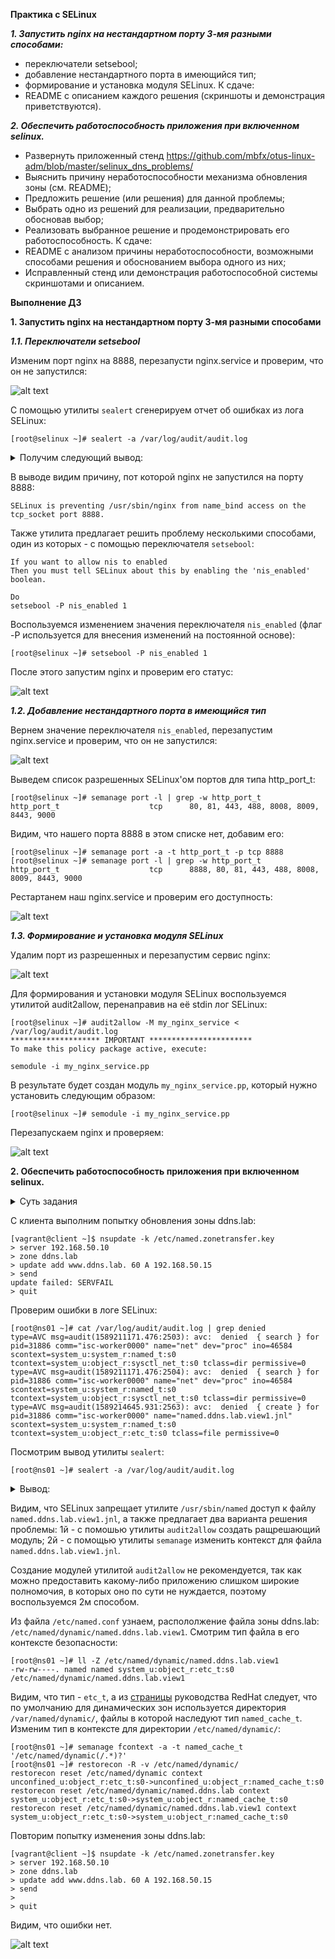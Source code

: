 **Практика с SELinux**

***1. Запустить nginx на нестандартном порту 3-мя разными способами:***
- переключатели setsebool;
- добавление нестандартного порта в имеющийся тип;
- формирование и установка модуля SELinux.
К сдаче:
- README с описанием каждого решения (скриншоты и демонстрация приветствуются).

***2. Обеспечить работоспособность приложения при включенном selinux.***
- Развернуть приложенный стенд
https://github.com/mbfx/otus-linux-adm/blob/master/selinux_dns_problems/
- Выяснить причину неработоспособности механизма обновления зоны (см. README);
- Предложить решение (или решения) для данной проблемы;
- Выбрать одно из решений для реализации, предварительно обосновав выбор;
- Реализовать выбранное решение и продемонстрировать его работоспособность.
К сдаче:
- README с анализом причины неработоспособности, возможными способами решения и обоснованием выбора одного из них;
- Исправленный стенд или демонстрация работоспособной системы скриншотами и описанием.

**Выполнение ДЗ**

**1. Запустить nginx на нестандартном порту 3-мя разными способами**

***1.1. Переключатели setsebool***

Изменим порт nginx на 8888, перезапусти nginx.service и проверим, что он не запустился:

![alt text](screenshots/12-1.png)

С помощью утилиты `sealert` сгенерируем отчет об ошибках из лога SELinux:
```
[root@selinux ~]# sealert -a /var/log/audit/audit.log
```
<details>
  <summary>Получим следующий вывод:</summary>

```
100% done
found 1 alerts in /var/log/audit/audit.log
--------------------------------------------------------------------------------

SELinux is preventing /usr/sbin/nginx from name_bind access on the tcp_socket port 8888.

*****  Plugin bind_ports (92.2 confidence) suggests   ************************

If you want to allow /usr/sbin/nginx to bind to network port 8888
Then you need to modify the port type.
Do
# semanage port -a -t PORT_TYPE -p tcp 8888
    where PORT_TYPE is one of the following: http_cache_port_t, http_port_t, jboss_management_port_t, jboss_messaging_port_t, ntop_port_t, puppet_port_t.

*****  Plugin catchall_boolean (7.83 confidence) suggests   ******************

If you want to allow nis to enabled
Then you must tell SELinux about this by enabling the 'nis_enabled' boolean.

Do
setsebool -P nis_enabled 1

*****  Plugin catchall (1.41 confidence) suggests   **************************

If you believe that nginx should be allowed name_bind access on the port 8888 tcp_socket by default.
Then you should report this as a bug.
You can generate a local policy module to allow this access.
Do
allow this access for now by executing:
# ausearch -c 'nginx' --raw | audit2allow -M my-nginx
# semodule -i my-nginx.pp


Additional Information:
Source Context                system_u:system_r:httpd_t:s0
Target Context                system_u:object_r:unreserved_port_t:s0
Target Objects                port 8888 [ tcp_socket ]
Source                        nginx
Source Path                   /usr/sbin/nginx
Port                          8888
Host                          <Unknown>
Source RPM Packages           nginx-1.16.1-1.el7.x86_64
Target RPM Packages           
Policy RPM                    selinux-policy-3.13.1-266.el7.noarch
Selinux Enabled               True
Policy Type                   targeted
Enforcing Mode                Enforcing
Host Name                     selinux
Platform                      Linux selinux 3.10.0-957.12.2.el7.x86_64 #1 SMP
                              Tue May 14 21:24:32 UTC 2019 x86_64 x86_64
Alert Count                   3
First Seen                    2020-05-11 13:36:54 UTC
Last Seen                     2020-05-11 13:37:15 UTC
Local ID                      bbb0a01d-870b-493d-94c5-f5b89125c013

Raw Audit Messages
type=AVC msg=audit(1589204235.192:846): avc:  denied  { name_bind } for  pid=4518 comm="nginx" src=8888 scontext=system_u:system_r:httpd_t:s0 tcontext=system_u:object_r:unreserved_port_t:s0 tclass=tcp_socket permissive=0


type=SYSCALL msg=audit(1589204235.192:846): arch=x86_64 syscall=bind success=no exit=EACCES a0=6 a1=56417dc9b6b8 a2=10 a3=7fff89962340 items=0 ppid=1 pid=4518 auid=4294967295 uid=0 gid=0 euid=0 suid=0 fsuid=0 egid=0 sgid=0 fsgid=0 tty=(none) ses=4294967295 comm=nginx exe=/usr/sbin/nginx subj=system_u:system_r:httpd_t:s0 key=(null)

Hash: nginx,httpd_t,unreserved_port_t,tcp_socket,name_bind
```

</details>

В выводе видим причину, пот которой nginx не запустился на порту 8888:
```
SELinux is preventing /usr/sbin/nginx from name_bind access on the tcp_socket port 8888.
```
Также утилита предлагает решить проблему несколькими способами, один из которых - с помощью переключателя `setsebool`:
```
If you want to allow nis to enabled
Then you must tell SELinux about this by enabling the 'nis_enabled' boolean.

Do
setsebool -P nis_enabled 1
```
Воспользуемся изменением значения переключателя `nis_enabled` (флаг -P используется для внесения изменений на постоянной основе):
```
[root@selinux ~]# setsebool -P nis_enabled 1
```
После этого запустим nginx и проверим его статус:

![alt text](screenshots/12-2.png)

***1.2. Добавление нестандартного порта в имеющийся тип***

Вернем значение переключателя `nis_enabled`, перезапустим nginx.service и проверим, что он не запустился:

![alt text](screenshots/12-3.png)

Выведем список разрешенных SELinux'ом портов для типа http_port_t:
```
[root@selinux ~]# semanage port -l | grep -w http_port_t
http_port_t                    tcp      80, 81, 443, 488, 8008, 8009, 8443, 9000
```
Видим, что нашего порта 8888 в этом списке нет, добавим его:
```
[root@selinux ~]# semanage port -a -t http_port_t -p tcp 8888
[root@selinux ~]# semanage port -l | grep -w http_port_t
http_port_t                    tcp      8888, 80, 81, 443, 488, 8008, 8009, 8443, 9000
```
Рестартанем наш nginx.service и проверим его доступность:

![alt text](screenshots/12-4.png)

***1.3. Формирование и установка модуля SELinux***

Удалим порт из разрешенных и перезапустим сервис nginx:

![alt text](screenshots/12-5.png)

Для формирования и установки модуля SELinux воспользуемся утилитой audit2allow, перенаправив на её stdin лог SELinux:
```
[root@selinux ~]# audit2allow -M my_nginx_service < /var/log/audit/audit.log 
******************** IMPORTANT ***********************
To make this policy package active, execute:

semodule -i my_nginx_service.pp
```
В результате будет создан модуль `my_nginx_service.pp`, который нужно установить следующим образом:
```
[root@selinux ~]# semodule -i my_nginx_service.pp
```
Перезапускаем nginx и проверяем:

![alt text](screenshots/12-6.png)

**2. Обеспечить работоспособность приложения при включенном selinux.**

<details>
  <summary>Суть задания</summary>

```
  Инженер настроил следующую схему:

    ns01 - DNS-сервер (192.168.50.10);
    client - клиентская рабочая станция (192.168.50.15).

При попытке удаленно (с рабочей станции) внести изменения в зону ddns.lab происходит следующее:

[vagrant@client ~]$ nsupdate -k /etc/named.zonetransfer.key
> server 192.168.50.10
> zone ddns.lab
> update add www.ddns.lab. 60 A 192.168.50.15
> send
update failed: SERVFAIL
>

Инженер перепроверил содержимое конфигурационных файлов и, убедившись, что с ними всё в порядке, предположил, что данная ошибка связана с SELinux.

В данной работе предлагается разобраться с возникшей ситуацией.
Задание

    Выяснить причину неработоспособности механизма обновления зоны.
    Предложить решение (или решения) для данной проблемы.
    Выбрать одно из решений для реализации, предварительно обосновав выбор.
    Реализовать выбранное решение и продемонстрировать его работоспособность.
```

</details>

С клиента выполним попытку обновления зоны ddns.lab:
```
[vagrant@client ~]$ nsupdate -k /etc/named.zonetransfer.key
> server 192.168.50.10
> zone ddns.lab
> update add www.ddns.lab. 60 A 192.168.50.15
> send
update failed: SERVFAIL
> quit
```
Проверим ошибки в логе SELinux:
```
[root@ns01 ~]# cat /var/log/audit/audit.log | grep denied
type=AVC msg=audit(1589211171.476:2503): avc:  denied  { search } for  pid=31886 comm="isc-worker0000" name="net" dev="proc" ino=46584 scontext=system_u:system_r:named_t:s0 tcontext=system_u:object_r:sysctl_net_t:s0 tclass=dir permissive=0
type=AVC msg=audit(1589211171.476:2504): avc:  denied  { search } for  pid=31886 comm="isc-worker0000" name="net" dev="proc" ino=46584 scontext=system_u:system_r:named_t:s0 tcontext=system_u:object_r:sysctl_net_t:s0 tclass=dir permissive=0
type=AVC msg=audit(1589214645.931:2563): avc:  denied  { create } for  pid=31886 comm="isc-worker0000" name="named.ddns.lab.view1.jnl" scontext=system_u:system_r:named_t:s0 tcontext=system_u:object_r:etc_t:s0 tclass=file permissive=0
```

Посмотрим вывод утилиты `sealert`:
```
[root@ns01 ~]# sealert -a /var/log/audit/audit.log
```
<details>
  <summary>Вывод:</summary>

```
100% done
found 2 alerts in /var/log/audit/audit.log
--------------------------------------------------------------------------------

SELinux is preventing /usr/sbin/named from search access on the directory net.

*****  Plugin catchall (100. confidence) suggests   **************************

If you believe that named should be allowed search access on the net directory by default.
Then you should report this as a bug.
You can generate a local policy module to allow this access.
Do
allow this access for now by executing:
# ausearch -c 'isc-worker0000' --raw | audit2allow -M my-iscworker0000
# semodule -i my-iscworker0000.pp


Additional Information:
Source Context                system_u:system_r:named_t:s0
Target Context                system_u:object_r:sysctl_net_t:s0
Target Objects                net [ dir ]
Source                        isc-worker0000
Source Path                   /usr/sbin/named
Port                          <Unknown>
Host                          <Unknown>
Source RPM Packages           bind-9.11.4-16.P2.el7_8.2.x86_64
Target RPM Packages           
Policy RPM                    selinux-policy-3.13.1-229.el7_6.12.noarch
Selinux Enabled               True
Policy Type                   targeted
Enforcing Mode                Enforcing
Host Name                     ns01
Platform                      Linux ns01 3.10.0-957.12.2.el7.x86_64 #1 SMP Tue
                              May 14 21:24:32 UTC 2019 x86_64 x86_64
Alert Count                   1
First Seen                    2020-05-11 15:32:51 UTC
Last Seen                     2020-05-11 15:32:51 UTC
Local ID                      10882f72-f2f1-49ac-bc97-43f2a343de62

Raw Audit Messages
type=AVC msg=audit(1589211171.476:2503): avc:  denied  { search } for  pid=31886 comm="isc-worker0000" name="net" dev="proc" ino=46584 scontext=system_u:system_r:named_t:s0 tcontext=system_u:object_r:sysctl_net_t:s0 tclass=dir permissive=0


type=SYSCALL msg=audit(1589211171.476:2503): arch=x86_64 syscall=open success=no exit=EACCES a0=7f3cc3330760 a1=0 a2=1b6 a3=24 items=0 ppid=31884 pid=31886 auid=4294967295 uid=25 gid=25 euid=25 suid=25 fsuid=25 egid=25 sgid=25 fsgid=25 tty=(none) ses=4294967295 comm=isc-worker0000 exe=/usr/sbin/named subj=system_u:system_r:named_t:s0 key=(null)

Hash: isc-worker0000,named_t,sysctl_net_t,dir,search

--------------------------------------------------------------------------------

SELinux is preventing /usr/sbin/named from create access on the file named.ddns.lab.view1.jnl.

*****  Plugin catchall_labels (83.8 confidence) suggests   *******************

If you want to allow named to have create access on the named.ddns.lab.view1.jnl file
Then you need to change the label on named.ddns.lab.view1.jnl
Do
# semanage fcontext -a -t FILE_TYPE 'named.ddns.lab.view1.jnl'
where FILE_TYPE is one of the following: dnssec_trigger_var_run_t, ipa_var_lib_t, krb5_host_rcache_t, krb5_keytab_t, named_cache_t, named_log_t, named_tmp_t, named_var_run_t, named_zone_t.
Then execute:
restorecon -v 'named.ddns.lab.view1.jnl'


*****  Plugin catchall (17.1 confidence) suggests   **************************

If you believe that named should be allowed create access on the named.ddns.lab.view1.jnl file by default.
Then you should report this as a bug.
You can generate a local policy module to allow this access.
Do
allow this access for now by executing:
# ausearch -c 'isc-worker0000' --raw | audit2allow -M my-iscworker0000
# semodule -i my-iscworker0000.pp


Additional Information:
Source Context                system_u:system_r:named_t:s0
Target Context                system_u:object_r:etc_t:s0
Target Objects                named.ddns.lab.view1.jnl [ file ]
Source                        isc-worker0000
Source Path                   /usr/sbin/named
Port                          <Unknown>
Host                          <Unknown>
Source RPM Packages           bind-9.11.4-16.P2.el7_8.2.x86_64
Target RPM Packages           
Policy RPM                    selinux-policy-3.13.1-229.el7_6.12.noarch
Selinux Enabled               True
Policy Type                   targeted
Enforcing Mode                Enforcing
Host Name                     ns01
Platform                      Linux ns01 3.10.0-957.12.2.el7.x86_64 #1 SMP Tue
                              May 14 21:24:32 UTC 2019 x86_64 x86_64
Alert Count                   2
First Seen                    2020-05-11 16:30:45 UTC
Last Seen                     2020-05-11 16:33:57 UTC
Local ID                      df3f2c91-3ace-48f8-9d70-b48bd5e9fbda

Raw Audit Messages
type=AVC msg=audit(1589214837.538:2564): avc:  denied  { create } for  pid=31886 comm="isc-worker0000" name="named.ddns.lab.view1.jnl" scontext=system_u:system_r:named_t:s0 tcontext=system_u:object_r:etc_t:s0 tclass=file permissive=0


type=SYSCALL msg=audit(1589214837.538:2564): arch=x86_64 syscall=open success=no exit=EACCES a0=7f3cc4b7a050 a1=241 a2=1b6 a3=24 items=0 ppid=1 pid=31886 auid=4294967295 uid=25 gid=25 euid=25 suid=25 fsuid=25 egid=25 sgid=25 fsgid=25 tty=(none) ses=4294967295 comm=isc-worker0000 exe=/usr/sbin/named subj=system_u:system_r:named_t:s0 key=(null)

Hash: isc-worker0000,named_t,etc_t,file,create
```

</details>

Видим, что SELinux запрещает утилите `/usr/sbin/named` доступ к файлу `named.ddns.lab.view1.jnl`, а также предлагает два варианта решения проблемы:
1й - с помошью утилиты `audit2allow` создать ращрешающий модуль;
2й - с помощью утилиты `semanage` изменить контекст для файла `named.ddns.lab.view1.jnl`.

Создание модулей утилитой `audit2allow` не рекомендуется, так как можно предоставить какому-либо приложению слишком широкие полномочия, в которых оно по сути не нуждается, поэтому воспользуемся 2м способом.

Из файла `/etc/named.conf` узнаем, распололжение файла зоны ddns.lab: `/etc/named/dynamic/named.ddns.lab.view1`. Смотрим тип файла в его контексте безопасности:
```
[root@ns01 ~]# ll -Z /etc/named/dynamic/named.ddns.lab.view1
-rw-rw----. named named system_u:object_r:etc_t:s0       /etc/named/dynamic/named.ddns.lab.view1
```
Видим, что тип - `etc_t`, а из [страницы](https://access.redhat.com/documentation/en-us/red_hat_enterprise_linux/7/html/selinux_users_and_administrators_guide/sect-managing_confined_services-bind-configuration_examples/) руководства RedHat следует, что по умолчанию для динамических зон используется директория `/var/named/dynamic/`, файлы в которой наследуют тип `named_cache_t`. Изменим тип в контексте для директории  `/etc/named/dynamic/`:
```
[root@ns01 ~]# semanage fcontext -a -t named_cache_t '/etc/named/dynamic(/.*)?'
[root@ns01 ~]# restorecon -R -v /etc/named/dynamic/
restorecon reset /etc/named/dynamic context unconfined_u:object_r:etc_t:s0->unconfined_u:object_r:named_cache_t:s0
restorecon reset /etc/named/dynamic/named.ddns.lab context system_u:object_r:etc_t:s0->system_u:object_r:named_cache_t:s0
restorecon reset /etc/named/dynamic/named.ddns.lab.view1 context system_u:object_r:etc_t:s0->system_u:object_r:named_cache_t:s0
```
Повторим попытку изменения зоны ddns.lab:
```
[vagrant@client ~]$ nsupdate -k /etc/named.zonetransfer.key
> server 192.168.50.10
> zone ddns.lab
> update add www.ddns.lab. 60 A 192.168.50.15
> send
> 
> quit
```
Видим, что ошибки нет.

![alt text](screenshots/12-7.png)












 









